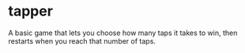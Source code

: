 # tapper
A basic game that lets you choose how many taps it takes to win, then restarts when you reach that number of taps.
